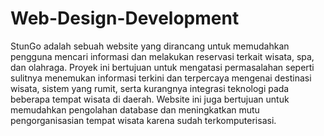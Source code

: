 # Web-Design-Development
StunGo adalah sebuah website yang dirancang untuk memudahkan pengguna mencari informasi dan melakukan reservasi terkait wisata, spa, dan olahraga. Proyek ini bertujuan untuk mengatasi permasalahan seperti sulitnya menemukan informasi terkini dan terpercaya mengenai destinasi wisata, sistem yang rumit, serta kurangnya integrasi teknologi pada beberapa tempat wisata di daerah. Website ini juga bertujuan untuk memudahkan pengolahan database dan meningkatkan mutu pengorganisasian tempat wisata karena sudah terkomputerisasi.
